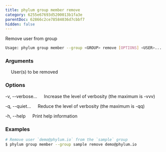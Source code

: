 ```yaml
---
title: phylum group member remove
category: 6255e67693d5200013b1fa3e
parentDoc: 62866c2ce78584036d7cbbf7
hidden: false
---
```


Remove user from group

```sh
Usage: phylum group member --group <GROUP> remove [OPTIONS] <USER>...
```

### Arguments

<USER>
&emsp; User(s) to be removed

### Options

-v, --verbose...
&emsp; Increase the level of verbosity (the maximum is -vvv)

-q, --quiet...
&emsp; Reduce the level of verbosity (the maximum is -qq)

-h, --help
&emsp; Print help information

### Examples

```sh
# Remove user `demo@phylum.io` from the `sample` group
$ phylum group member --group sample remove demo@phylum.io
```
